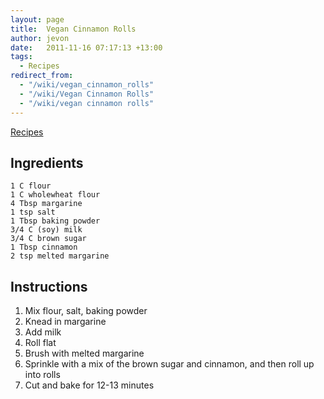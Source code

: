 ```yaml
---
layout: page
title:  Vegan Cinnamon Rolls
author: jevon
date:   2011-11-16 07:17:13 +13:00
tags:
  - Recipes
redirect_from:
  - "/wiki/vegan_cinnamon_rolls"
  - "/wiki/Vegan Cinnamon Rolls"
  - "/wiki/vegan cinnamon rolls"
---
```


[Recipes](Recipes.md)

## Ingredients
```
1 C flour
1 C wholewheat flour
4 Tbsp margarine
1 tsp salt
1 Tbsp baking powder
3/4 C (soy) milk
3/4 C brown sugar
1 Tbsp cinnamon
2 tsp melted margarine
```

## Instructions
1. Mix flour, salt, baking powder
1. Knead in margarine
1. Add milk
1. Roll flat
1. Brush with melted margarine
1. Sprinkle with a mix of the brown sugar and cinnamon, and then roll up into rolls
1. Cut and bake for 12-13 minutes
